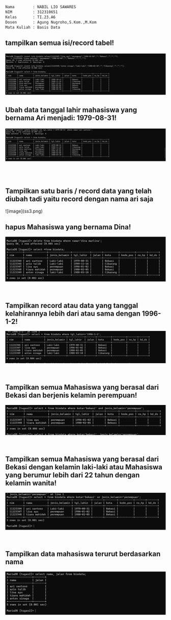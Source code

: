 
```
Nama        : NABIL LIO SAWARES
NIM         : 312310651
Kelas       : TI.23.A6
Dosen       : Agung Nugroho,S.Kom.,M.Kom
Mata Kuliah : Basis Data
```


<h2>tampilkan semua isi/record tabel! 

 ![image](ss1.png)
<br>
<h2> Ubah data tanggal lahir mahasiswa yang bernama Ari menjadi:  1979-08-31! 

![image](ss2.png)

<br>
<h2> Tampilkan satu baris / record data yang telah diubah tadi yaitu record dengan nama ari saja</h2>
![image](ss3.png)

<br>

<h2> hapus Mahasiswa yang bernama Dina!  </h2>

![image](ss4.png)

<br>
<h2> Tampilkan record atau data yang tanggal kelahirannya lebih dari atau sama 
dengan 1996-1-2!  </h2>

![image](ss5.png)

 <br>
<h2>Tampilkan semua Mahasiswa yang berasal dari Bekasi dan berjenis kelamin 
perempuan!  </h2>

![image](ss6.png)

<br>
<h2>Tampilkan semua Mahasiswa yang berasal dari Bekasi dengan kelamin laki-laki 
atau Mahasiswa yang berumur lebih dari 22 tahun dengan kelamin wanita! </h2>

![image](ss7.png)

 <br>
<h2>Tampilkan data mahasiswa terurut berdasarkan nama </h2>

![image](ss9.png)
